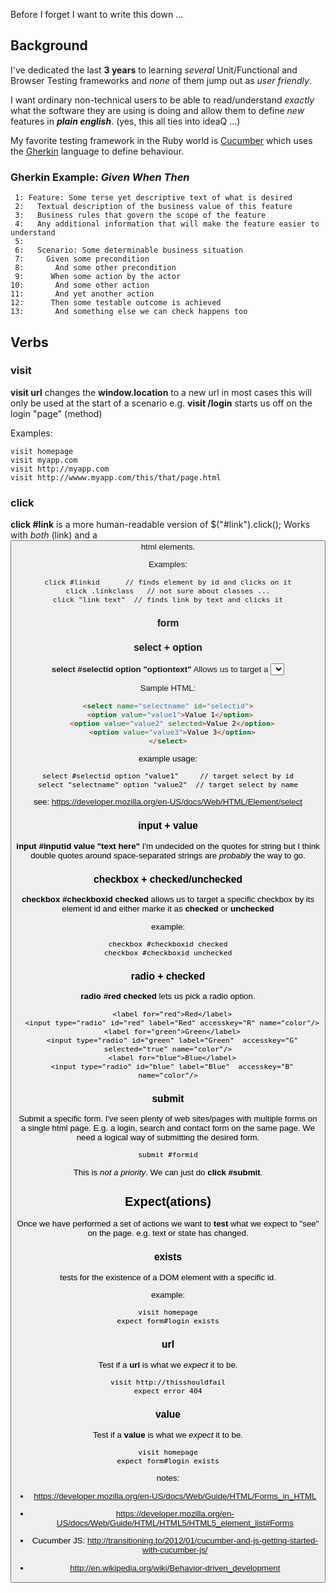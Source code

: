 Before I forget I want to write this down ...

## Background

I've dedicated the last **3 years** to learning *several* Unit/Functional and 
Browser Testing frameworks and *none* of them jump out as *user friendly*.

I want ordinary non-technical users to be able to read/understand *exactly*
what the software they are using is doing and allow them to define 
*new* features in ***plain english***. (yes, this all ties into ideaQ ...)

My favorite testing framework in the Ruby world is 
[Cucumber](http://cukes.info/) which uses the 
[Gherkin](https://github.com/cucumber/cucumber/wiki/Gherkin) language 
to define behaviour. 

### Gherkin Example: *Given When Then*

```
 1: Feature: Some terse yet descriptive text of what is desired
 2:   Textual description of the business value of this feature
 3:   Business rules that govern the scope of the feature
 4:   Any additional information that will make the feature easier to understand
 5: 
 6:   Scenario: Some determinable business situation
 7:     Given some precondition
 8:       And some other precondition
 9:      When some action by the actor
10:       And some other action
11:       And yet another action
12:      Then some testable outcome is achieved
13:       And something else we can check happens too
```


## Verbs

### visit

**visit url** changes the **window.location** to a new url
in most cases this will only be used at the start of a scenario
e.g. **visit /login** starts us off on the login "page" (method)

Examples:
```
visit homepage
visit myapp.com
visit http://myapp.com
visit http://wwww.myapp.com/this/that/page.html
```

### click

**click #link** is a more human-readable version of $("#link").click();
Works with *both* **<a>** (link) and a **<button>** html elements.

Examples:
```
click #linkid      // finds element by id and clicks on it
click .linkclass   // not sure about classes ...
click "link text"  // finds link by text and clicks it
```

### form 

### select + option

**select #selectid option "optiontext"**
Allows us to target a **<select>** based on its **name** and/or **id**.
(as usual I prefer to use ids because they are unique)

Sample HTML:

```html
<select name="selectname" id="selectid">
  <option value="value1">Value 1</option> 
  <option value="value2" selected>Value 2</option>
  <option value="value3">Value 3</option>
</select>
```

example usage:
```
select #selectid option "value1"     // target select by id
select "selectname" option "value2"  // target select by name
```

see: https://developer.mozilla.org/en-US/docs/Web/HTML/Element/select

### input + value

**input #inputid value "text here"** I'm undecided on the quotes for string
but I think double quotes around space-separated strings are 
*probably* the way to go.

### checkbox + checked/unchecked

**checkbox #checkboxid checked** allows us to target a specific checkbox
by its element id and either marke it as **checked** or **unchecked**

example:
```
checkbox #checkboxid checked
checkbox #checkboxid unchecked
```

### radio + checked

**radio #red checked** lets us pick a radio option.

```
  <label for="red">Red</label>
  <input type="radio" id="red" label="Red" accesskey="R" name="color"/>
  <label for="green">Green</label>
  <input type="radio" id="green" label="Green"  accesskey="G" selected="true" name="color"/>
  <label for="blue">Blue</label>
  <input type="radio" id="blue" label="Blue"  accesskey="B" name="color"/>
```



### submit

Submit a specific form.
I've seen plenty of web sites/pages with multiple forms on a single html page.
E.g. a login, search and contact form on the same page.
We need a logical way of submitting the desired form.

```
submit #formid
```
This is *not a priority*. We can just do **click #submit**.


## Expect(ations)

Once we have performed a set of actions we want to **test** what we expect
to "see" on the page. e.g. text or state has changed.

### exists

tests for the existence of a DOM element with a specific id.

example:
```
visit homepage
expect form#login exists
```
### url

Test if a **url** is what we *expect* it to be.

```
visit http://thisshouldfail
expect error 404
```


### value

Test if a **value** is what we *expect* it to be.

```
visit homepage
expect form#login exists
```


notes:
- https://developer.mozilla.org/en-US/docs/Web/Guide/HTML/Forms_in_HTML
- https://developer.mozilla.org/en-US/docs/Web/Guide/HTML/HTML5/HTML5_element_list#Forms


- Cucumber JS: http://transitioning.to/2012/01/cucumber-and-js-getting-started-with-cucumber-js/
- http://en.wikipedia.org/wiki/Behavior-driven_development